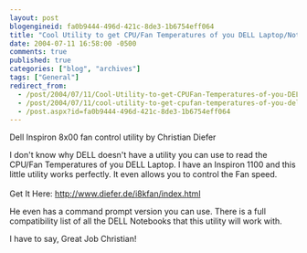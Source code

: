 ```yaml
---
layout: post
blogengineid: fa0b9444-496d-421c-8de3-1b6754eff064
title: "Cool Utility to get CPU/Fan Temperatures of you DELL Laptop/Notebook"
date: 2004-07-11 16:58:00 -0500
comments: true
published: true
categories: ["blog", "archives"]
tags: ["General"]
redirect_from: 
  - /post/2004/07/11/Cool-Utility-to-get-CPUFan-Temperatures-of-you-DELL-LaptopNotebook
  - /post/2004/07/11/cool-utility-to-get-cpufan-temperatures-of-you-dell-laptopnotebook
  - /post.aspx?id=fa0b9444-496d-421c-8de3-1b6754eff064
---
```

<!-- more -->
<p>
Dell Inspiron 8x00 fan control utility by Christian Diefer
</p>
<p>
I don&#39;t know why DELL doesn&#39;t have a utility you can use to read the CPU/Fan Temperatures of you DELL Laptop. I have an Inspiron 1100 and this little utility works perfectly. It even allows you to control the Fan speed.<br />
<br />
Get&nbsp;It Here: <a href="http://www.diefer.de/i8kfan/index.html">http://www.diefer.de/i8kfan/index.html</a>
</p>
<p>
He even has a command prompt version you can use. There is a full compatibility list of all the DELL Notebooks that this utility will work with.
</p>
<p>
I have to say, Great Job Christian!
</p>
<img src="/images/postsI8kfanGUI.jpg" alt="" />
